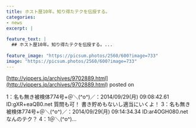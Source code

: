 ```yaml
---
title: ホスト歴10年。知り得たテクを伝授する。
categories:
- news
excerpt: |
  
feature_text: |
  ## ホスト歴10年。知り得たテクを伝授する。...
  
feature_image: "https://picsum.photos/2560/600?image=733"
image: "https://picsum.photos/2560/600?image=733"
---
```


[http://vippers.jp/archives/9702889.html](http://vippers.jp/archives/9702889.html)
posted on 

<!--more-->

1：名も無き被検体774号+＠＼(^o^)／：2014/09/29(月) 09:08:42.61 ID:gXR+eaQB0.net 質問も可！ 書き貯めもないし適当にいくよ！ 3：名も無き被検体774号+＠＼(^o^)／：2014/09/29(月) 09:14:34.34 ID:ar4OGH080.net なんのテク？ 4：1＠＼(^o^)...
